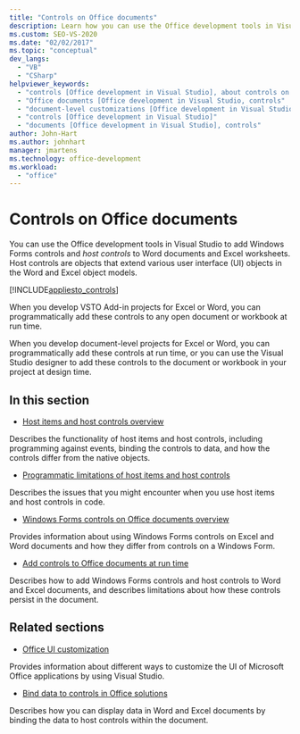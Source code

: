 ```yaml
---
title: "Controls on Office documents"
description: Learn how you can use the Office development tools in Visual Studio to add Windows Forms controls and host controls to Word documents and Excel worksheets.
ms.custom: SEO-VS-2020
ms.date: "02/02/2017"
ms.topic: "conceptual"
dev_langs:
  - "VB"
  - "CSharp"
helpviewer_keywords:
  - "controls [Office development in Visual Studio], about controls on Office documents"
  - "Office documents [Office development in Visual Studio, controls"
  - "document-level customizations [Office development in Visual Studio], controls"
  - "controls [Office development in Visual Studio]"
  - "documents [Office development in Visual Studio], controls"
author: John-Hart
ms.author: johnhart
manager: jmartens
ms.technology: office-development
ms.workload:
  - "office"
---
```

# Controls on Office documents
  You can use the Office development tools in Visual Studio to add Windows Forms controls and *host controls* to Word documents and Excel worksheets. Host controls are objects that extend various user interface (UI) objects in the Word and Excel object models.

 [!INCLUDE[appliesto_controls](../vsto/includes/appliesto-controls-md.md)]

 When you develop VSTO Add-in projects for Excel or Word, you can programmatically add these controls to any open document or workbook at run time.

 When you develop document-level projects for Excel or Word, you can programmatically add these controls at run time, or you can use the Visual Studio designer to add these controls to the document or workbook in your project at design time.

## In this section
- [Host items and host controls overview](../vsto/host-items-and-host-controls-overview.md)

 Describes the functionality of host items and host controls, including programming against events, binding the controls to data, and how the controls differ from the native objects.

- [Programmatic limitations of host items and host controls](../vsto/programmatic-limitations-of-host-items-and-host-controls.md)

 Describes the issues that you might encounter when you use host items and host controls in code.

- [Windows Forms controls on Office documents overview](../vsto/windows-forms-controls-on-office-documents-overview.md)

 Provides information about using Windows Forms controls on Excel and Word documents and how they differ from controls on a Windows Form.

- [Add controls to Office documents at run time](../vsto/adding-controls-to-office-documents-at-run-time.md)

 Describes how to add Windows Forms controls and host controls to Word and Excel documents, and describes limitations about how these controls persist in the document.

## Related sections
- [Office UI customization](../vsto/office-ui-customization.md)

 Provides information about different ways to customize the UI of Microsoft Office applications by using Visual Studio.

- [Bind data to controls in Office solutions](../vsto/binding-data-to-controls-in-office-solutions.md)

 Describes how you can display data in Word and Excel documents by binding the data to host controls within the document.
